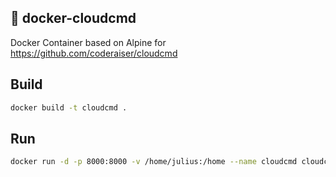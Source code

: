 ## :whale: docker-cloudcmd
Docker Container based on Alpine for https://github.com/coderaiser/cloudcmd

## Build

```bash
docker build -t cloudcmd .
```

## Run

```bash
docker run -d -p 8000:8000 -v /home/julius:/home --name cloudcmd cloudcmd
```
